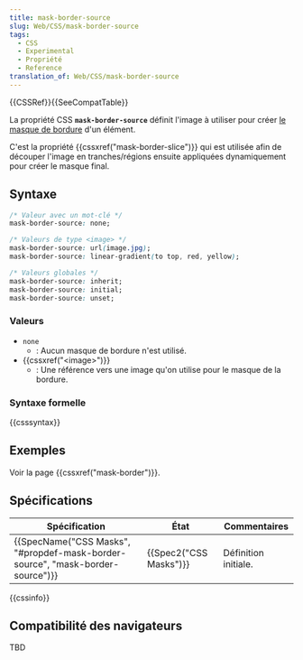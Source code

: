 ```yaml
---
title: mask-border-source
slug: Web/CSS/mask-border-source
tags:
  - CSS
  - Experimental
  - Propriété
  - Reference
translation_of: Web/CSS/mask-border-source
---
```

{{CSSRef}}{{SeeCompatTable}}

La propriété CSS **`mask-border-source`** définit l'image à utiliser pour créer [le masque de bordure](/fr/docs/Web/CSS/mask-border) d'un élément.

C'est la propriété {{cssxref("mask-border-slice")}} qui est utilisée afin de découper l'image en tranches/régions ensuite appliquées dynamiquement pour créer le masque final.

## Syntaxe

```css
/* Valeur avec un mot-clé */
mask-border-source: none;

/* Valeurs de type <image> */
mask-border-source: url(image.jpg);
mask-border-source: linear-gradient(to top, red, yellow);

/* Valeurs globales */
mask-border-source: inherit;
mask-border-source: initial;
mask-border-source: unset;
```

### Valeurs

- `none`
  - : Aucun masque de bordure n'est utilisé.
- {{cssxref("&lt;image&gt;")}}
  - : Une référence vers une image qu'on utilise pour le masque de la bordure.

### Syntaxe formelle

{{csssyntax}}

## Exemples

Voir la page {{cssxref("mask-border")}}.

## Spécifications

| Spécification                                                                                            | État                         | Commentaires         |
| -------------------------------------------------------------------------------------------------------- | ---------------------------- | -------------------- |
| {{SpecName("CSS Masks", "#propdef-mask-border-source", "mask-border-source")}} | {{Spec2("CSS Masks")}} | Définition initiale. |

{{cssinfo}}

## Compatibilité des navigateurs

TBD
